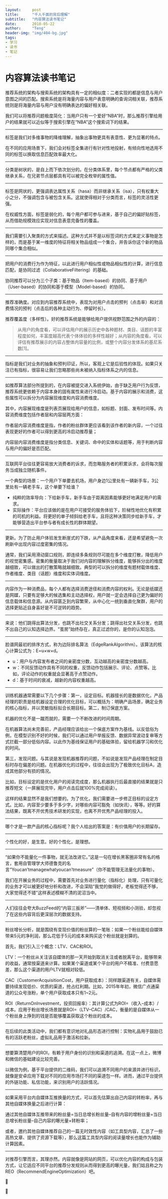 ```yaml
---
layout:     post
title:      "千人千面的背后理解"
subtitle:   "内容算法读书笔记"
date:       2018-05-22
author:     "Teng"
header-img: "img/404-bg.jpg"
tags:
- 学习
- 读书
- 笔记
---
```


# 内容算法读书笔记


推荐系统的架构与搜索系统的架构具有一定的相似度：二者实现的都是信息与用户意图之间的匹配。搜索系统是将海量内容与用户表意明确的查询词相关联，推荐系统则是将海量内容与用户没有明确表达的偏好相关联。

我们可以将推荐问题极度简化：当用户只有一个爱好“NBA”时，那么推荐引擎给用户的结果就可以近似等于搜索引擎在“NBA”这个搜索词下的结果。
****
标签是我们对多维事物的降维理解，抽象出事物更具有表意性、更为显著的特点。

在不同的应用场景下，我们会对标签全集进行有针对性地投射，有倾向性地选用不同的标签以换取信息匹配效率最大化。

****

分类是树状的，是自上而下依次划分的。在分类体系里，每个节点都有严格的父类继承关系，在兄弟节点层都具有可以被完全枚举的属性值。
****
标签是网状的，更强调表达属性关系（hasa）而非继承关系（isa），只有权重大小之分，不强调包含与被包含关系。这就使得相对于分类而言，标签的灵活性更强。

在权威性方面，标签是弱化的，每个用户都可参与进来，基于自己的偏好贴标签，从而借助规模效应实现对信息表意完备性的覆盖。

****
我们需要引入聚类的方式来描述。这种方式并不是以标签词的方式来定义事物是怎样的，而是基于某一维度的特征将相关物品组成一个集合，并告诉你这个新的物品同哪个集合相似。
****
把用户的消费行为作为特征，以此进行用户相似性或物品相似性的计算，进行信息匹配，是协同过滤（CollaborativeFiltering）的基础。

协同推荐可以分为三个子类：基于物品（Item-based）的协同、基于用户（User-based）的协同和基于模型（Model-based）的协同。

****
推荐准确度。对应到内容推荐系统中，表现为对用户点击的预判（点击率）和对消费情况的预判（点击后的各种主动行为、停留时长）。

推荐覆盖度（多样性）。好的推荐系统是能够给用户提供视野范围之外的内容的：
> 从用户的角度看，可以评估用户的展示历史中各种题材、类目、话题的丰富程度如何，丰富度越高代表个体体验的多样性越好；从内容的角度看，可以评估有推荐展示的内容占整体内容量的比例，或整个内容分发体系的基尼系数[1]。

****
指标是我们对业务的抽象和预判印证，所以，客观上它是后验性的体现。如果只关注已有指标，很容易让我们忽略那些尚未被纳入指标体系之内的信息。
****
如推荐算法部分所提到的，在内容被提交进入系统伊始，由于缺乏用户行为反馈，推荐系统更依赖于内容本身的固有属性来进行冷启动。基于内容的展示和消费，这些属性可以拆分为内容展现维度和内容消费维度。

其中，内容展现维度是列表页展现给用户的信息，如标题、封面、发布时间等。内容消费维度包括作者层和内容层两方面：

作者层内容消费维度是指，作者的粉丝群体更应该看到该作者的新内容，一个过往表现更好的作者可以得到更高的冷启动推荐量；

内容层内容消费维度是指分类信息、关键词、命中的实体和话题等，用于判断内容与用户的偏好是否匹配。
****
互联网平台往往更容易放大消费者的诉求，而忽略服务者的积累诉求，会将每次服务当成独立随机事件。

一个典型的场景：一个用户下单要去机场，用户身边1公里处有一辆新手车，3公里处有一辆老手车，这个单要下给谁？

- 纯粹的效率导向：下给新手车，新手车由于距离因素能够更好地满足用户的需求。
- 实际操作：平台应该做的是在用户可接受的服务体验下，阶梯性地优化有积累的司机的利益。将更好的单子倾斜给老手车，且将这种决策同步给新手车，才能够营造出平台参与者有成长性的群体期望。

****
更新。为了防止用户体验发生断崖式的下跌，从产品角度来看，还是希望避免一次刷新中出现内容过度密集的情况。

通常，我们采用滑动窗口规则，即连续多条规则尽可能在多个维度打散，降低用户的视觉密集感。密集的衡量取决于我们对内容的理解拆分维度，能够拆分出的维度越细致，可以做出的打散策略就越细致。典型的可以拆分的维度有题材载体维度、作者维度、类目（话题）维度和实体词维度。

****

内容作为一种消费品，每个人都有选择消费途径和消费内容的权利。无论是纸媒还是网媒，只要有足够大的候选集和主动选择权，用户就一定会选择自己更为偏好的信息载体和信息源。从内容匮乏到内容繁荣，从中心化一统到垂直化聚群，用户的选择更贴近自身喜好是不可逆转的趋势。

****

来说：他们跳得出算法分发，也跳不出社交关系分发；跳得出社交关系分发，也跳不出自己的认知选择边界。“茧房”始终存在，真正过滤你的，是你的认知泡泡。

****
脸谱网最初的排序方式，称为边际排名算法（EdgeRankAlgorithm）。该算法的核心计算公式为：E=u×w×d。

- u：用户与内容发布者之间的亲密度分数，互动越高的亲密度分数越高。
- w：不同反馈动作具有不同的权重，反馈动作包括展示、评论、点赞等。比如，评论动作的权重就会显著高于点赞动作。
- d：基于时间的衰减，越新的内容权重越高。

****
训练机器通常需要以下几个步骤：第一，设定目标。机器擅长的是数据优化，产品经理的职责是给机器设定合理的优化目标，可以概括为：明确产品场景，确定业务的核心指标，并以灵敏指标拟合长期目标。第二，制订保底方案。

机器的优化不是一蹴而就的，需要一个不断改进的时间周期。

在机器算法尚未完善前，产品经理应该给出一个保底方案作为基线。以反低俗为例，在模型识别不好的时候，我们可以通过用户举报反馈、数据异常波动复审等方式拦截一部分低俗内容。以此作为基线保证用户的基础体验，留给机器学习和优化的时间。

第三，发现问题。与其说是发现机器推荐的问题，不如说是发现产品经理在制定目标时存在偏差的问题。在机器优化的过程中，往往会出现为了极致优化目标A，造成其他部分有损的情况。

比如，目标设定的是优化用户的阅读完成度，那么机器执行后最直接的结果就是只推荐短文（一屏展现完毕，用户点击后就100%完成阅读）。

这样的结果显然不是我们想要的。为了优化，我们需要进一步修正目标的设定方式。比如，内容至少要多于多少字，对哪些内容可豁免（如快讯），等等。好的算法结果，既离不开优秀技术研发的实现，也离不开优秀产品经理的投入。

****
哪个才是一款产品的核心指标呢？我个人给出的答案是：有价值用户的长期留存。

****
个性化的好，是生意。好的个性化，是理想。

****
“如果你不能量化一件事物，就无法改进它。”这是一句在增长黑客圈非常有名的格言，套用自管理学大师德鲁克的名言“Youcan’tmanagewhatyoucan’tmeasure”（你不能管理无法量化的事物）。

我们在开展业务的过程中，需要首先对业务进行量化（指标化）处理，只有可量化的业务才可以被更好地分析和改进，不会深陷“我觉的做得好，老板觉得还不够，大家觉得还不错”这样表述模糊不清的泥沼当中。

****
人们往往会夸大BuzzFeed的“内容三扳斧”——清单体、短视频和小测验，却忽视了在这些内容背后更深层次的数据支持。


****

粉丝增长分析，就是围绕有变现价值的粉丝算的一笔账：如果一个粉丝能给自媒体带来5元的净利润，那么花低于5元的成本来购买这个粉丝就是划算的。

首先，我们引入三个概念：LTV、CAC和ROI。

LTV：一个粉丝从关注该自媒体的那一天开始到取消关注或者脱离平台，能够带来的收益，通常按渠道来计算。如果某个渠道或某个平台的用户不精准、付费意愿差，那么这个渠道的用户LTV就相对较低。

CAC（CustomerAcquisitionCost，用户获取成本）：同样跟渠道有关，自媒体需要持续发现低价、优质的渠道，抢占红利期。比如，2015年年初，微信广点通渠道的公众号涨粉，单个用户获取成本只有1~2元。

ROI（ReturnOnInvestment，投资回报率）：其计算公式为ROI=（收入–成本）/成本。应用于粉丝增长场景就是ROI=（LTV–CAC）/CAC，衡量的是自媒体从一个粉丝身上挣到的钱是否能够覆盖获取这个粉丝的成本。

****
在后续的此类活动中，我们都有意识地对礼品形态进行控制：实物礼品用于鼓励已有的活跃老粉丝，虚拟礼品用于激活和拉新。
****
想要算清楚用户的ROI，有赖于用户身份的识别和渠道的追溯。在这一点上，微博和微信的基础建设比较完善。

以微信为例，基于平台提供的二维码，我们可以追溯不同用户的来源并进行标识，就像是安卓应用下载对不同的应用市场打不同的渠道包一样。进而，通过平台提供的外链功能、私信功能，来识别用户的活跃情况。

****
如果采用平台内自媒体互推换量的方式，可以首先估算出自己内容的转粉率，再与其他自媒体换量之后进行计算：

通过其他自媒体互推带来的粉丝量=当日总增长粉丝量–自有内容的增粉丝量=当日总增长粉丝量–自己内容的曝光量×转粉率；

或者，邀约其他自媒体推荐自己的一篇无时效性内容（如工具型内容，汇总了一些高热文章、提供了资源下载等），那么这篇工具型内容的阅读量增长也能作为辅助计算因素。


****
对推荐引擎而言，其理亦然。内容就像是网站的网页，可以优化内容的构成与包装方式，让它适应不同平台的推荐分发规则从而得到更高的曝光量，我们姑且称之为REO（RecommendEngineOptimization）吧。

















